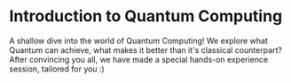 # Introduction to Quantum Computing

A shallow dive into the world of Quantum Computing! We explore what Quantum can
achieve, what makes it better than it's classical counterpart? After convincing
you all, we have made a special hands-on experience session, tailored for you :)
